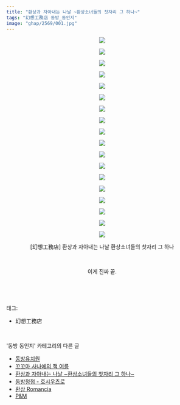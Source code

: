 ```yaml
---
title: "환상과 자아내는 나날 ~환상소녀들의 찻자리 그 하나~"
tags: "幻想工務店 동방_동인지"
image: "ghap/2569/001.jpg"
---
```

<div class="article">
<p style="text-align: center; clear: none; float: none;"><img src="{{ site.nasurl }}/ghap/2569/001.jpg"/></p>
<p style="text-align: center; clear: none; float: none;"><img src="{{ site.nasurl }}/ghap/2569/002.jpg"/></p>
<p style="text-align: center; clear: none; float: none;"><img src="{{ site.nasurl }}/ghap/2569/003.jpg"/></p>
<p style="text-align: center; clear: none; float: none;"><img src="{{ site.nasurl }}/ghap/2569/004.jpg"/></p>
<p style="text-align: center; clear: none; float: none;"><img src="{{ site.nasurl }}/ghap/2569/005.jpg"/></p>
<p style="text-align: center; clear: none; float: none;"><img src="{{ site.nasurl }}/ghap/2569/006.jpg"/></p>
<p style="text-align: center; clear: none; float: none;"><img src="{{ site.nasurl }}/ghap/2569/007.jpg"/></p>
<p style="text-align: center; clear: none; float: none;"><img src="{{ site.nasurl }}/ghap/2569/008.jpg"/></p>
<p style="text-align: center; clear: none; float: none;"><img src="{{ site.nasurl }}/ghap/2569/009.jpg"/></p>
<p style="text-align: center; clear: none; float: none;"><img src="{{ site.nasurl }}/ghap/2569/010.jpg"/></p>
<p style="text-align: center; clear: none; float: none;"><img src="{{ site.nasurl }}/ghap/2569/011.jpg"/></p>
<p style="text-align: center; clear: none; float: none;"><img src="{{ site.nasurl }}/ghap/2569/012.jpg"/></p>
<p style="text-align: center; clear: none; float: none;"><img src="{{ site.nasurl }}/ghap/2569/013.jpg"/></p>
<p style="text-align: center; clear: none; float: none;"><img src="{{ site.nasurl }}/ghap/2569/014.jpg"/></p>
<p style="text-align: center; clear: none; float: none;"><img src="{{ site.nasurl }}/ghap/2569/015.jpg"/></p>
<p style="text-align: center; clear: none; float: none;"><img src="{{ site.nasurl }}/ghap/2569/016.jpg"/></p>
<p style="text-align: center; clear: none; float: none;"><img src="{{ site.nasurl }}/ghap/2569/017.jpg"/></p>
<p style="text-align: center; clear: none; float: none;"><img src="{{ site.nasurl }}/ghap/2569/018.jpg"/></p>
<p style="text-align: center; clear: none; float: none;">[幻想工務店] 환상과 자아내는 나날 환상소녀들의 찻자리 그 하나</p>
<p style="text-align: center; clear: none; float: none;"><br/></p>
<p style="text-align: center; clear: none; float: none;">이게 진짜 끝.</p>
<p><br/></p>
</div><br/>
<div class="tagTrail">
<p>태그: </p>
<ul>
<li>幻想工務店</li>
</ul>
</div><br/>
<div class="another">
<p>'동방 동인지' 카테고리의 다른 글</p>
<ul>
<li><a href="/2016-10-13-ghap_2571">동방유치원</a></li>
<li><a href="/2016-10-13-ghap_2570">꼬꼬마 사나에의 책 여름</a></li>
<li><a href="/2016-10-13-ghap_2569">환상과 자아내는 나날 ~환상소녀들의 찻자리 그 하나~</a></li>
<li><a href="/2016-10-13-ghap_2568">동방청첩 - 호시우츠로</a></li>
<li><a href="/2016-10-13-ghap_2567">환상 Romancia</a></li>
<li><a href="/2016-10-13-ghap_2566">P&amp;M</a></li>
</ul>
</div><br/>
<div class="cb_module cb_fluid">
<div class="cb_wrt cb_profile">
</div><!-- commentList close -->
</div><br/>
